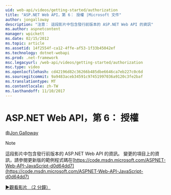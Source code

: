 ```yaml
---
uid: web-api/videos/getting-started/authorization
title: "ASP.NET Web API，第 6： 授權 |Microsoft 文件"
author: jongalloway
description: "注意： 這段影片中包含發行前版本的 ASP.NET Web API 的資訊"
ms.author: aspnetcontent
manager: wpickett
ms.date: 02/15/2012
ms.topic: article
ms.assetid: 14f2554f-ca12-4ffe-af53-1f33b45042ef
ms.technology: dotnet-webapi
ms.prod: .net-framework
msc.legacyurl: /web-api/videos/getting-started/authorization
msc.type: video
ms.openlocfilehash: cd42196d82c36266b485dbe6646ca7eb227c0c6d
ms.sourcegitcommit: 9a9483aceb34591c97451997036a9120c3fe2baf
ms.translationtype: MT
ms.contentlocale: zh-TW
ms.lasthandoff: 11/10/2017
---
```

<a name="aspnet-web-api-part-6-authorization"></a>ASP.NET Web API，第 6： 授權
====================
由[Jon Galloway](https://github.com/jongalloway)

> [!NOTE]
> 這段影片中包含發行前版本的 ASP.NET Web API 的資訊。 變更的項目上的資訊，請參閱更新版的範例程式碼在[https://code.msdn.microsoft.com/ASPNET-Web-API-JavaScript-d0d64dd7](https://code.msdn.microsoft.com/ASPNET-Web-API-JavaScript-d0d64dd7)

[&#9654;觀看影片 （2 分鐘）](https://channel9.msdn.com/Blogs/ASP-NET-Site-Videos/authorization)
